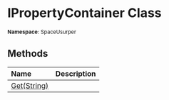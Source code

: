 # IPropertyContainer Class

<small>**Namespace**: SpaceUsurper</small>

## Methods

<div markdown="1" class="member-table">

| Name | Description |
| :--- | ----------- |
| [Get(String)](IPropertyContainer/Get.md) |  | 

</div>

